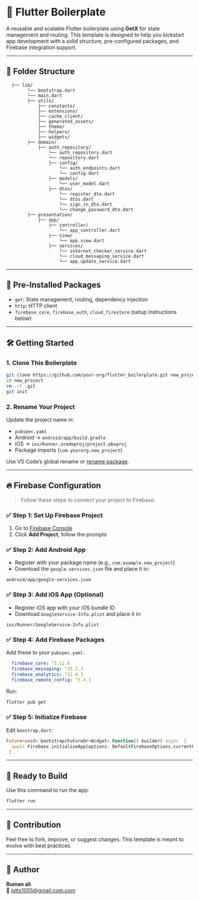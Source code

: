 
# 🚀 Flutter Boilerplate

A reusable and scalable Flutter boilerplate using **GetX** for state management and routing. This template is designed to help you kickstart app development with a solid structure, pre-configured packages, and Firebase integration support.

---

## 📁 Folder Structure

```
  ├── lib/
        └── bootstrap.dart
        └── main.dart
        ├── utils/
            ├── constants/
            ├── extensions/
            ├── cache_client/
            ├── generated_assets/
            ├── theme/
            ├── helpers/
            ├── widgets/
        ├── domain/
            ├── auth_repository/
                └── auth_repository.dart
                └── repository.dart
                ├── config/
                    └── auth_endpoints.dart
                    └── config.dart
                ├── models/
                    └── user_model.dart
                ├── dtos/
                    └── register_dto.dart
                    └── dtos.dart
                    └── sign_in_dto.dart
                    └── change_password_dto.dart
        ├── presentation/
            ├── app/
                ├── controller/
                    └── app_controller.dart
                ├── view/
                    └── app_view.dart
                ├── services/
                    └── internet_checker_service.dart
                    └── cloud_messaging_service.dart
                    └── app_update_service.dart
```

---

## 🧰 Pre-Installed Packages

- `get`: State management, routing, dependency injection
- `http`: HTTP client
- `firebase_core`, `firebase_auth`, `cloud_firestore` (setup instructions below)

---

## 🛠️ Getting Started

### 1. Clone This Boilerplate

```bash
git clone https://github.com/your-org/flutter_boilerplate.git new_project
cd new_project
rm -rf .git
git init
```

### 2. Rename Your Project

Update the project name in:

- `pubspec.yaml`
- Android → `android/app/build.gradle`
- iOS → `ios/Runner.xcodeproj/project.pbxproj`
- Package imports (`com.yourorg.new_project`)

Use VS Code’s global rename or [rename package](https://pub.dev/packages/rename).

---

## 🔥 Firebase Configuration

> Follow these steps to connect your project to Firebase:

### ✅ Step 1: Set Up Firebase Project

1. Go to [Firebase Console](https://console.firebase.google.com/)
2. Click **Add Project**, follow the prompts

### ✅ Step 2: Add Android App

- Register with your package name (e.g., `com.example.new_project`)
- Download the `google-services.json` file and place it in:

```
android/app/google-services.json
```

### ✅ Step 3: Add iOS App (Optional)

- Register iOS app with your iOS bundle ID
- Download `GoogleService-Info.plist` and place it in:

```
ios/Runner/GoogleService-Info.plist
```

### ✅ Step 4: Add Firebase Packages

Add these to your `pubspec.yaml`:

```yaml
  firebase_core: ^3.12.0
  firebase_messaging: ^15.2.3
  firebase_analytics: ^11.4.3
  firebase_remote_config: ^5.4.1
```

Run:

```bash
flutter pub get
```

### ✅ Step 5: Initialize Firebase

Edit `boostrap.dart`:

```dart
Future<void> bootstrap(FutureOr<Widget> Function() builder) async  { 
  await Firebase.initializeApp(options: DefaultFirebaseOptions.currentPlatform);
 }
```

---

## 🧪 Ready to Build

Use this command to run the app:

```bash
flutter run
```

---

## 🤝 Contribution

Feel free to fork, improve, or suggest changes. This template is meant to evolve with best practices.

---

## 👤 Author

**Ruman ali**  
📧 jutts1055@gmail.com.com  

[//]: # (🌐 [yourwebsite.com]&#40;https://yourwebsite.com&#41;)
